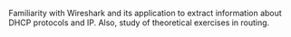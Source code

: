Familiarity with Wireshark and its application to extract information about DHCP protocols
and IP. Also, study of theoretical exercises in routing.
